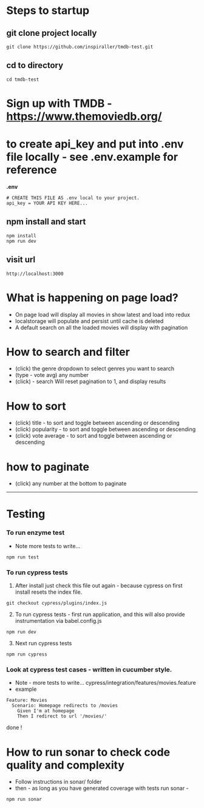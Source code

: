 # Steps to startup
## git clone project locally
```
git clone https://github.com/inspiraller/tmdb-test.git
```

## cd to directory
```
cd tmdb-test
```

# Sign up with TMDB - https://www.themoviedb.org/
# to create api_key and put into .env file locally - see .env.example for reference
**.env**
```
# CREATE THIS FILE AS .env local to your project.
api_key = YOUR API KEY HERE...
```

## npm install and start
```
npm install
npm run dev
```

## visit url
```
http://localhost:3000
```

# What is happening on page load?
- On page load will display all movies in show latest and load into redux
- localstorage will populate and persist until cache is deleted
- A default search on all the loaded movies will display with pagination

# How to search and filter
- (click) the genre dropdown to select genres  you want to search
- (type - vote avg) any number
- (click) - search
Will reset pagination to 1, and display results

# How to sort
- (click) title - to sort and toggle between ascending or descending
- (click) popularity - to sort and toggle between ascending or descending
- (click) vote average - to sort and toggle between ascending or descending

# how to paginate
- (click) any number at the bottom to paginate
-------------------------------------------------------------------------------------
# Testing

### To run enzyme test
- Note more tests to write...
```
npm run test
```

### To run cypress tests
1. After install just check this file out again - because cypress on first install resets the index file.
```
git checkout cypress/plugins/index.js
```

2. To run cypress tests - first run application, and this will also provide instrumentation via babel.config.js
```
npm run dev
```

3. Next run cypress tests
```
npm run cypress
```

### Look at cypress test cases - written in cucumber style.
- Note - more tests to write...
cypress/integration/features/movies.feature
- example
```cucumber
Feature: Movies
  Scenario: Homepage redirects to /movies
    Given I'm at homepage
    Then I redirect to url '/movies/'
```

done !

# How to run sonar to check code quality and complexity
- Follow instructions in sonar/ folder
- then - as long as you have generated coverage with tests run sonar -
```
npm run sonar
```


